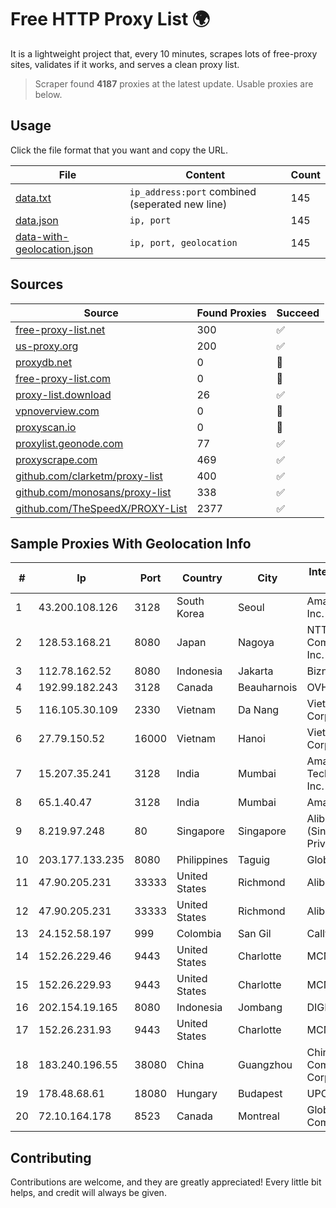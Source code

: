 
# Free HTTP Proxy List 🌍

It is a lightweight project that, every 10 minutes, scrapes lots of free-proxy sites, validates if it works, and serves a clean proxy list.


> Scraper found **4187** proxies at the latest update. Usable proxies are below.

## Usage

Click the file format that you want and copy the URL.


|File|Content|Count|
|----|-------|-----|
|[data.txt](https://raw.githubusercontent.com/themiralay/Proxy-List-World/master/data.txt)|`ip_address:port` combined (seperated new line)|145|
|[data.json](https://raw.githubusercontent.com/themiralay/Proxy-List-World/master/data.json)|`ip, port`|145|
|[data-with-geolocation.json](https://raw.githubusercontent.com/themiralay/Proxy-List-World/master/data-with-geolocation.json)|`ip, port, geolocation`|145|

## Sources

|Source|Found Proxies|Succeed|
|------|-------------|-------|
|[free-proxy-list.net](https://free-proxy-list.net)|300|✅|
|[us-proxy.org](https://www.us-proxy.org)|200|✅|
|[proxydb.net](http://proxydb.net)|0|🚫|
|[free-proxy-list.com](https://free-proxy-list.com/?page=&port=&type%5B%5D=http&type%5B%5D=https&up_time=0&search=Search)|0|🚫|
|[proxy-list.download](https://www.proxy-list.download/HTTP)|26|✅|
|[vpnoverview.com](https://vpnoverview.com/privacy/anonymous-browsing/free-proxy-servers)|0|🚫|
|[proxyscan.io](https://www.proxyscan.io)|0|🚫|
|[proxylist.geonode.com](https://proxylist.geonode.com/api/proxy-list?limit=300&page=1&sort_by=lastChecked&sort_type=desc&protocols=http,https)|77|✅|
|[proxyscrape.com](https://api.proxyscrape.com/v2/?request=displayproxies&protocol=http&timeout=10000&country=all&ssl=all&anonymity=all)|469|✅|
|[github.com/clarketm/proxy-list](https://raw.githubusercontent.com/clarketm/proxy-list/master/proxy-list-raw.txt)|400|✅|
|[github.com/monosans/proxy-list](https://raw.githubusercontent.com/monosans/proxy-list/main/proxies/http.txt)|338|✅|
|[github.com/TheSpeedX/PROXY-List](https://raw.githubusercontent.com/TheSpeedX/PROXY-List/master/http.txt)|2377|✅|


## Sample Proxies With Geolocation Info

|#|Ip|Port|Country|City|Internet Service Provider|
|-|--|----|-------|----|-------------------------|
|1|43.200.108.126|3128|South Korea|Seoul|Amazon.com, Inc.|
|2|128.53.168.21|8080|Japan|Nagoya|NTT PC Communications, Inc.|
|3|112.78.162.52|8080|Indonesia|Jakarta|Biznet Networks|
|4|192.99.182.243|3128|Canada|Beauharnois|OVH Hosting|
|5|116.105.30.109|2330|Vietnam|Da Nang|Viettel Corporation|
|6|27.79.150.52|16000|Vietnam|Hanoi|Viettel Corporation|
|7|15.207.35.241|3128|India|Mumbai|Amazon Technologies Inc.|
|8|65.1.40.47|3128|India|Mumbai|Amazon.com|
|9|8.219.97.248|80|Singapore|Singapore|Alibaba Cloud (Singapore) Private Limited|
|10|203.177.133.235|8080|Philippines|Taguig|Globe Telecom|
|11|47.90.205.231|33333|United States|Richmond|Alibaba.com LLC|
|12|47.90.205.231|33333|United States|Richmond|Alibaba.com LLC|
|13|24.152.58.197|999|Colombia|San Gil|Calltopbx S.A.S.|
|14|152.26.229.46|9443|United States|Charlotte|MCNC|
|15|152.26.229.93|9443|United States|Charlotte|MCNC|
|16|202.154.19.165|8080|Indonesia|Jombang|DIGITNET|
|17|152.26.231.93|9443|United States|Charlotte|MCNC|
|18|183.240.196.55|38080|China|Guangzhou|China Mobile Communications Corporation|
|19|178.48.68.61|18080|Hungary|Budapest|UPC|
|20|72.10.164.178|8523|Canada|Montreal|GloboTech Communications|



## Contributing

Contributions are welcome, and they are greatly appreciated! Every
little bit helps, and credit will always be given.


